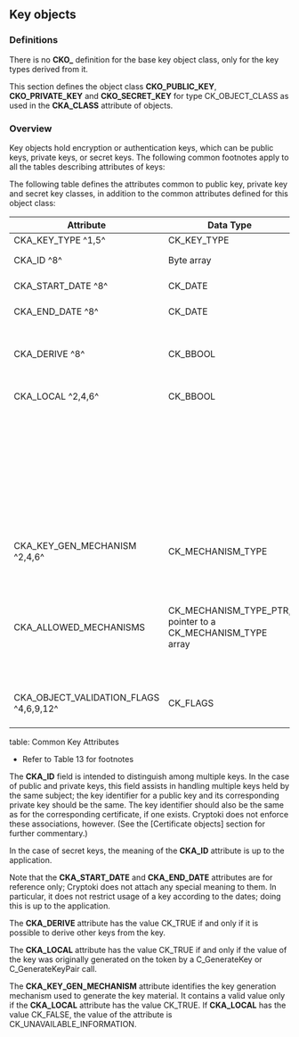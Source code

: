 ## Key objects

### Definitions

There is no **CKO_** definition for the base key object class, only for the
key types derived from it.

This section defines the object class **CKO_PUBLIC_KEY**, **CKO_PRIVATE_KEY**
and **CKO_SECRET_KEY** for type CK_OBJECT_CLASS as used in the **CKA_CLASS**
attribute of objects.

### Overview

Key objects hold encryption or authentication keys, which can be public keys,
private keys, or secret keys. The following common footnotes apply to all the
tables describing attributes of keys:

The following table defines the attributes common to public key, private key
and secret key classes, in addition to the common attributes defined for this
object class:

| Attribute            | Data Type   | Meaning                           |
|----------------------|-------------|-----------------------------------|
| CKA_KEY_TYPE ^1,5^   | CK_KEY_TYPE | Type of key                       |
| CKA_ID ^8^           | Byte array  | Key identifier for key (default empty) |
| CKA_START_DATE ^8^   | CK_DATE     | Start date for the key (default empty) |
| CKA_END_DATE ^8^     | CK_DATE     | End date for the key (default empty) |
| CKA_DERIVE ^8^       | CK_BBOOL    | CK_TRUE if key supports key derivation (i.e., if other keys can be derived from this one (default CK_FALSE) |
| CKA_LOCAL ^2,4,6^    | CK_BBOOL    | CK_TRUE only if key was either    |
|                      |             | • generated locally (i.e., on the token) with a C_GenerateKey or C_GenerateKeyPair call |
|                      |             | • created with a C_CopyObject call as a copy of a key which had its CKA_LOCAL attribute set to CK_TRUE |
| CKA_KEY_GEN_MECHANISM ^2,4,6^ | CK_MECHANISM_TYPE | Identifier of the mechanism used to generate the key material. |
| CKA_ALLOWED_MECHANISMS | CK_MECHANISM_TYPE_PTR, pointer to a CK_MECHANISM_TYPE array | A list of mechanisms allowed to be used with this key. The number of mechanisms in the array is the ulValueLen component of the attribute divided by the size of CK_MECHANISM_TYPE. |
| CKA_OBJECT_VALIDATION_FLAGS ^4,6,9,12^ | CK_FLAGS | Object was created consistent with the validations appearing in flags. |
table: Common Key Attributes

 * Refer to Table 13 for footnotes

The **CKA_ID** field is intended to distinguish among multiple keys. In the
case of public and private keys, this field assists in handling multiple
keys held by the same subject; the key identifier for a public key and its
corresponding private key should be the same. The key identifier should
also be the same as for the corresponding certificate, if one exists.
Cryptoki does not enforce these associations, however. (See the [Certificate
objects] section for further commentary.)

In the case of secret keys, the meaning of the **CKA_ID** attribute is up to
the application.

Note that the **CKA_START_DATE** and **CKA_END_DATE** attributes are for
reference only; Cryptoki does not attach any special meaning to them. In
particular, it does not restrict usage of a key according to the dates; doing
this is up to the application.

The **CKA_DERIVE** attribute has the value CK_TRUE if and only if it is
possible to derive other keys from the key.

The **CKA_LOCAL** attribute has the value CK_TRUE if and only if the value of
the key was originally generated on the token by a C_GenerateKey or
C_GenerateKeyPair call.

The **CKA_KEY_GEN_MECHANISM** attribute identifies the key generation
mechanism used to generate the key material. It contains a valid value only
if the **CKA_LOCAL** attribute has the value CK_TRUE. If **CKA_LOCAL** has
the value CK_FALSE, the value of the attribute is CK_UNAVAILABLE_INFORMATION.

